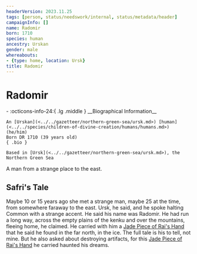 ```yaml
---
headerVersion: 2023.11.25
tags: [person, status/needswork/internal, status/metadata/header]
campaignInfo: []
name: Radomir
born: 1710
species: human
ancestry: Urskan
gender: male
whereabouts:
- {type: home, location: Ursk}
title: Radomir
---
```

# Radomir
<div class="grid cards ext-narrow-margin ext-one-column" markdown>
- :octicons-info-24:{ .lg .middle } __Biographical Information__

    An [Urskan](<../../gazetteer/northern-green-sea/ursk.md>) [human](<../../species/children-of-divine-creation/humans/humans.md>) (he/him)  
    Born DR 1710 (39 years old)  
    { .bio }

    Based in [Ursk](<../../gazetteer/northern-green-sea/ursk.md>), the Northern Green Sea
</div>


A man from a strange place to the east.

## Safri's Tale 

Maybe 10 or 15 years ago she met a strange man, maybe 25 at the time, from somewhere faraway to the east. Ursk, he said, and he spoke halting Common with a strange accent. He said his name was Radomir. He had run a long way, across the empty plains of the kenku and over the mountains, fleeing home, he claimed. He carried with him a [Jade Piece of Rai's Hand](<../../campaigns/dunmari-frontier/treasure/notable-items/jade-piece-of-rai-s-hand.md>) that he said he found in the far north, in the ice. The full tale is his to tell, not mine. But he also asked about destroying artifacts, for this [Jade Piece of Rai's Hand](<../../campaigns/dunmari-frontier/treasure/notable-items/jade-piece-of-rai-s-hand.md>) he carried haunted his dreams.